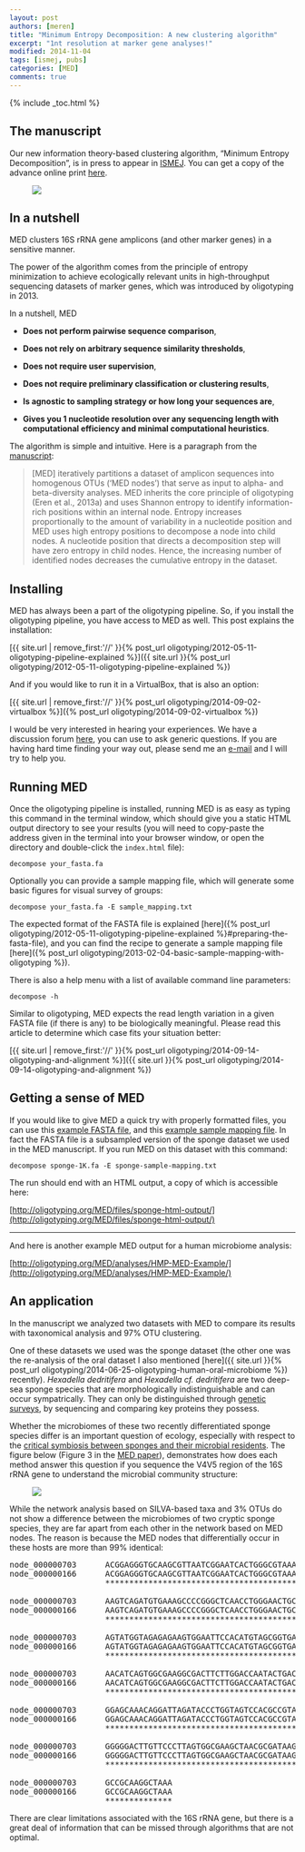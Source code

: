 ```yaml
---
layout: post
authors: [meren]
title: "Minimum Entropy Decomposition: A new clustering algorithm"
excerpt: "1nt resolution at marker gene analyses!"
modified: 2014-11-04
tags: [ismej, pubs]
categories: [MED]
comments: true
---
```


{% include _toc.html %}

## The manuscript

Our new information theory-based clustering algorithm, “Minimum Entropy Decomposition”, is in press to appear in [ISMEJ](http://www.nature.com/ismej/). You can get a copy of the advance online print [here](http://www.nature.com/ismej/journal/vaop/ncurrent/full/ismej2014195a.html).

<figure>
	<a href="{{ site.url }}/images/med/med-isme.png"><img src="{{ site.url }}/images/med/med-isme.png"></a>
</figure>

## In a nutshell

MED clusters 16S rRNA gene amplicons (and other marker genes) in a sensitive manner.

The power of the algorithm comes from the principle of entropy minimization to achieve ecologically relevant units in high-throughput sequencing datasets of marker genes, which was introduced by oligotyping in 2013.

In a nutshell, MED

- **Does not perform pairwise sequence comparison**,

* **Does not rely on arbitrary sequence similarity thresholds**,

- **Does not require user supervision**,

* **Does not require preliminary classification or clustering results**,

- **Is agnostic to sampling strategy or how long your sequences are**,

* **Gives you 1 nucleotide resolution over any sequencing length with computational efficiency and minimal computational heuristics**.

The algorithm is simple and intuitive. Here is a paragraph from the [manuscript](http://www.nature.com/ismej/journal/vaop/ncurrent/full/ismej2014195a.html):

>[MED] iteratively partitions a dataset of amplicon sequences into homogenous OTUs (‘MED nodes’) that serve as input to alpha- and beta-diversity analyses. MED inherits the core principle of oligotyping (Eren et al., 2013a) and uses Shannon entropy to identify information-rich positions within an internal node. Entropy increases proportionally to the amount of variability in a nucleotide position and MED uses high entropy positions to decompose a node into child nodes. A nucleotide position that directs a decomposition step will have zero entropy in child nodes. Hence, the increasing number of identified nodes decreases the cumulative entropy in the dataset.


## Installing

MED has always been a part of the oligotyping pipeline. So, if you install the oligotyping pipeline, you have access to MED as well. This post explains the installation:

[{{ site.url | remove_first:'//' }}{% post_url oligotyping/2012-05-11-oligotyping-pipeline-explained %}]({{ site.url }}{% post_url oligotyping/2012-05-11-oligotyping-pipeline-explained %})

And if you would like to run it in a VirtualBox, that is also an option:

[{{ site.url | remove_first:'//' }}{% post_url oligotyping/2014-09-02-virtualbox %}]({% post_url oligotyping/2014-09-02-virtualbox %})

I would be very interested in hearing your experiences. We have a discussion forum [here](https://groups.google.com/forum/#!forum/oligotyping), you can use to ask generic questions. If you are having hard time finding your way out, please send me an [e-mail](http://meren.org/) and I will try to help you.


## Running MED

Once the oligotyping pipeline is installed, running MED is as easy as typing this command in the terminal window, which should give you a static HTML output directory to see your results (you will need to copy-paste the address given in the terminal into your browser window, or open the directory and double-click the `index.html` file):

    decompose your_fasta.fa

Optionally you can provide a sample mapping file, which will generate some basic figures for visual survey of groups:

    decompose your_fasta.fa -E sample_mapping.txt

The expected format of the FASTA file is explained [here]({% post_url oligotyping/2012-05-11-oligotyping-pipeline-explained %}#preparing-the-fasta-file), and you can find the recipe to generate a sample mapping file [here]({% post_url oligotyping/2013-02-04-basic-sample-mapping-with-oligotyping %}).

There is also a help menu with a list of available command line parameters:

    decompose -h

Similar to oligotyping, MED expects the read length variation in a given FASTA file (if there is any) to be biologically meaningful. Please read this article to determine which case fits your situation better:

[{{ site.url | remove_first:'//' }}{% post_url oligotyping/2014-09-14-oligotyping-and-alignment %}]({{ site.url }}{% post_url oligotyping/2014-09-14-oligotyping-and-alignment %})


## Getting a sense of MED

If you would like to give MED a quick try with properly formatted files, you can use this [example FASTA file](http://oligotyping.org/MED/files/sponge-1K.fa.gz), and this [example sample mapping file](http://oligotyping.org/MED/files/sponge-sample-mapping.txt). In fact the FASTA file is a subsampled version of the sponge dataset we used in the MED manuscript. If you run MED on this dataset with this command:

    decompose sponge-1K.fa -E sponge-sample-mapping.txt

The run should end with an HTML output, a copy of which is accessible here:

[http://oligotyping.org/MED/files/sponge-html-output/](http://oligotyping.org/MED/files/sponge-html-output/)

---

And here is another example MED output for a human microbiome analysis:

[http://oligotyping.org/MED/analyses/HMP-MED-Example/](http://oligotyping.org/MED/analyses/HMP-MED-Example/)


## An application

In the manuscript we analyzed two datasets with MED to compare its results with taxonomical analysis and 97% OTU clustering.

One of these datasets we used was the sponge dataset (the other one was the re-analysis of the oral dataset I also mentioned [here]({{ site.url }}{% post_url oligotyping/2014-06-25-oligotyping-human-oral-microbiome %}) recently). *Hexadella dedritifera* and *Hexadella cf. dedritifera* are two deep-sea sponge species that are morphologically indistinguishable and can occur sympatrically. They can only be distinguished through [genetic surveys](http://www.sciencedirect.com/science/article/pii/S1055790310001478), by sequencing and comparing key proteins they possess.

Whether the microbiomes of these two recently differentiated sponge species differ is an important question of ecology, especially with respect to the [critical symbiosis between sponges and their microbial residents](http://www.nature.com/ismej/journal/v3/n1/full/ismej2008102a.html). The figure below (Figure 3 in the [MED paper](http://www.nature.com/ismej/journal/vaop/ncurrent/full/ismej2014195a.html)), demonstrates how does each method answer this question if you sequence the V4V5 region of the 16S rRNA gene to understand the microbial community structure:

<figure>
	<a href="{{ site.url }}/images/med/sponge-med.png"><img src="{{ site.url }}/images/med/sponge-med.png"></a>
</figure>

While the network analysis based on SILVA-based taxa and 3% OTUs do not show a difference between the microbiomes of two cryptic sponge species, they are far apart from each other in the network based on MED nodes. The reason is because the MED nodes that differentially occur in these hosts are more than 99% identical:

<pre>
node_000000703      ACGGAGGGTGCAAGCGTTAATCGGAATCACTGGGCGTAAAGCGCACGCAGGCGGTTTGTT
node_000000166      ACGGAGGGTGCAAGCGTTAATCGGAATCACTGGGCGTAAAGCGCACGCAGGCGGTTTGTT
                    ************************************************************

node_000000703      AAGTCAGATGTGAAAGCCCCGGGCTCAACCTGGGAACTGCGTTTGATACTGACGAACTAG
node_000000166      AAGTCAGATGTGAAAGCCCCGGGCTCAACCTGGGAACTGCATTTGATACTGGCGAACTAG
                    **************************************** ********** ********

node_000000703      AGTATGGTAGAGAGAAGTGGAATTCCACATGTAGCGGTGAAATGCGTAGAGATGTGGAGG
node_000000166      AGTATGGTAGAGAGAAGTGGAATTCCACATGTAGCGGTGAAATGCGTAGATATGTGGAGG
                    ************************************************** *********

node_000000703      AACATCAGTGGCGAAGGCGACTTCTTGGACCAATACTGACGCTCAGGTGCGAAAGCGTGG
node_000000166      AACATCAGTGGCGAAGGCGACTTCTTGGACCAATACTGACGCTCAGGTGCGAAAGCGTGG
                    ************************************************************

node_000000703      GGAGCAAACAGGATTAGATACCCTGGTAGTCCACGCCGTAAACGATGTCTACCAGCCGTT
node_000000166      GGAGCAAACAGGATTAGATACCCTGGTAGTCCACGCCGTAAACGATGTCTACCAGCCGTT
                    ************************************************************

node_000000703      GGGGGACTTGTTCCCTTAGTGGCGAAGCTAACGCGATAAGTAGACCGCCTGGGGAGTACG
node_000000166      GGGGGACTTGTTCCCTTAGTGGCGAAGCTAACGCGATAAGTAGACCGCCTGGGGAGTACG
                    ************************************************************

node_000000703      GCCGCAAGGCTAAA
node_000000166      GCCGCAAGGCTAAA
                    **************
</pre>

There are clear limitations associated with the 16S rRNA gene, but there is a great deal of information that can be missed through algorithms that are not optimal.
